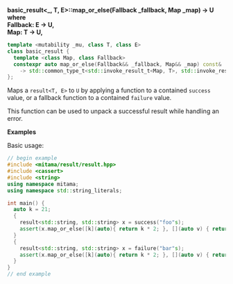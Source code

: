 **basic_result&lt;_, T, E&gt;::map_or_else(Fallback _fallback, Map _map) -> U**  
**where**  
**Fallback: E -> U,**  
**Map: T -> U,**  

```cpp
template <mutability _mu, class T, class E>
class basic_result {
  template <class Map, class Fallback>
  constexpr auto map_or_else(Fallback&& _fallback, Map&& _map) const&
    -> std::common_type_t<std::invoke_result_t<Map, T>, std::invoke_result_t<Fallback, E>> ;
};
```

Maps a `result<T, E>` to `U` by applying a function to a contained `success` value, or a fallback function to a contained `failure` value.

This function can be used to unpack a successful result while handling an error.

**Examples**

Basic usage:

```cpp
// begin example
#include <mitama/result/result.hpp>
#include <cassert>
#include <string>
using namespace mitama;
using namespace std::string_literals;

int main() {
  auto k = 21;
  {
    result<std::string, std::string> x = success("foo"s);
    assert(x.map_or_else([k](auto){ return k * 2; }, [](auto v) { return v.length(); }) == 3);
  }
  {
    result<std::string, std::string> x = failure("bar"s);
    assert(x.map_or_else([k](auto){ return k * 2; }, [](auto v) { return v.length(); }) == 42);
  }
}
// end example
```
